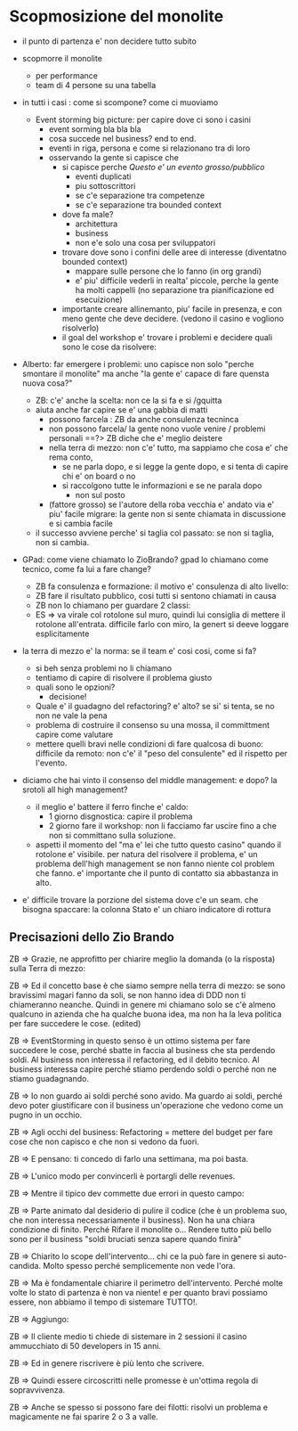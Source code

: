 # Scopmosizione del monolite

- il punto di partenza e' non decidere tutto subito
- scopmorre il monolite
    - per performance
    - team di 4 persone su una tabella

- in tutti i casi : come si scompone? come ci muoviamo
    - Event storming big picture: per capire dove ci sono i casini
        - event sorming bla bla bla
        - cosa succede nel business? end to end.
        - eventi in riga, persona e come si relazionano tra di loro
        - osservando la gente si capisce che
            - si capisce perche *Questo e' un evento grosso/pubblico*
                - eventi duplicati
                - piu sottoscrittori
                - se c'e separazione tra competenze
                - se c'e separazione tra bounded context
            - dove fa male?
                - architettura
                - business
                - non e'e solo una cosa per sviluppatori
            - trovare dove sono i confini delle aree di interesse (diventatno bounded context)
                - mappare sulle persone che lo fanno (in org grandi)
                - e' piu' difficile vederli in realta' piccole, perche la gente ha molti cappelli (no separazione tra pianificazione ed esecuizione)
            - importante creare allinemanto, piu' facile in presenza, e con meno gente che deve decidere. (vedono il casino e vogliono risolverlo)
            - il goal del workshop e' trovare i problemi e decidere quali sono le cose da risolvere:

- Alberto: far emergere i problemi: uno capisce non solo "perche smontare il monolite" ma anche "la gente e' capace di fare quensta nuova cosa?"
    - ZB: c'e' anche la scelta: non ce la si fa e si /gquitta
    - aiuta anche far capire se e' una gabbia di matti
        - possono farcela : ZB da anche consulenza tecninca
        - non possono farcela/ la gente nono vuole venire / problemi personali ==?> ZB diche che e' meglio deistere
        - nella terra di mezzo: non c'e' tutto, ma sappiamo che cosa e' che rema conto, 
            - se ne parla dopo, e si legge la gente dopo, e si tenta di capire chi e' on board o no
            - si raccolgono tutte le informazioni e se ne parala dopo
                - non sul posto
        - (fattore grosso) se l'autore della roba vecchia e' andato via
        e' piu' facile migrare: la gente non si sente chiamata in discussione e si cambia facile
    - il successo avviene perche' si taglia col passato: se non si taglia, non si cambia.

- GPad: come viene chiamato lo ZioBrando? gpad lo chiamano come tecnico, come fa lui a fare change?
    - ZB fa consulenza e formazione: il motivo e' consulenza di alto livello:
    - ZB fare il risultato pubblico, cosi tutti si sentono chiamati in causa
    - ZB non lo chiamano per guardare 2 classi:
    - ES => va virale col rotolone sul muro, quindi lui consiglia
    di mettere il rotolone all'entrata. difficile farlo con miro, la genert si deeve loggare esplicitamente

- la terra di mezzo e' la norma: se il team e' cosi cosi, come si fa?
    - si beh senza problemi no li chiamano
    - tentiamo di capire di risolvere il problema giusto
    - quali sono le opzioni?
        - decisione!
    - Quale e' il guadagno del refactoring? e' alto? se si' si tenta, se no non ne vale la pena
    - problema di costruire il consenso su una mossa, il committment
    capire come valutare
    - mettere quelli bravi nelle condizioni di fare qualcosa di buono: difficile da remoto: non c'e' il "peso del consulente" ed il rispetto per l'evento.

- diciamo che hai vinto il consenso del middle management: e dopo? la srotoli all high management?
    - il meglio e' battere il ferro finche e' caldo:
        - 1 giorno disgnostica: capire il problema
        - 2 giorno fare il workshop: non li facciamo far uscire fino a che non si committano sulla soluzione.
    - aspetti il momento del "ma e' lei che tutto questo casino" 
    quando il rotolone e' visibile. per natura del risolvere il problema,  e' un problema dell'high management se non fanno niente col problem che fanno. e' importante che il punto di contatto sia abbastanza in alto.

- e' difficile trovare la porzione del sistema dove c'e un seam. che bisogna spaccare: la colonna Stato e' un chiaro indicatore di rottura
    

## Precisazioni dello Zio Brando

ZB =>
Grazie, ne approfitto per chiarire meglio la domanda (o la risposta) sulla Terra di mezzo:

ZB =>
Ed il concetto base è che siamo sempre nella terra di mezzo: se sono bravissimi magari fanno da soli, se non hanno idea di DDD non ti chiameranno neanche. Quindi in genere mi chiamano solo se c'è almeno qualcuno in azienda che ha qualche buona idea, ma non ha la leva politica per fare succedere le cose. (edited) 

ZB =>
EventStorming in questo senso è un ottimo sistema per fare succedere le cose, perché sbatte in faccia al business che sta perdendo soldi. Al business non interessa il refactoring, ed il debito tecnico. Al business interessa capire perché stiamo perdendo soldi o perché non ne stiamo guadagnando.

ZB =>
Io non guardo ai soldi perché sono avido. Ma guardo ai soldi, perché devo poter giustificare con il business un'operazione che vedono come un pugno in un occhio.

ZB =>
Agli occhi del business: Refactoring = mettere del budget per fare cose che non capisco e che non si vedono da fuori.

ZB =>
E pensano: ti concedo di farlo una settimana, ma poi basta.

ZB =>
L'unico modo per convincerli è portargli delle revenues.

ZB =>
Mentre il tipico dev commette due errori in questo campo:

ZB =>
Parte animato dal desiderio di pulire il codice (che è un problema suo, che non interessa necessariamente il business).
Non ha una chiara condizione di finito. Perché Rifare il monolite o... Rendere tutto più bello sono per il business "soldi bruciati senza sapere quando finirà"

ZB =>
Chiarito lo scope dell'intervento... chi ce la può fare in genere si auto-candida. Molto spesso perché semplicemente non vede l'ora.

ZB =>
Ma è fondamentale chiarire il perimetro dell'intervento. Perché molte volte lo stato di partenza è non va niente! e per quanto bravi possiamo essere, non abbiamo il tempo di sistemare TUTTO!.

ZB =>
Aggiungo:

ZB =>
Il cliente medio ti chiede di sistemare in 2 sessioni il casino ammucchiato di 50 developers in 15 anni.

ZB =>
Ed in genere riscrivere è più lento che scrivere.

ZB =>
Quindi essere circoscritti nelle promesse è un'ottima regola di sopravvivenza.

ZB =>
Anche se spesso si possono fare dei filotti: risolvi un problema e magicamente ne fai sparire 2 o 3 a valle.
